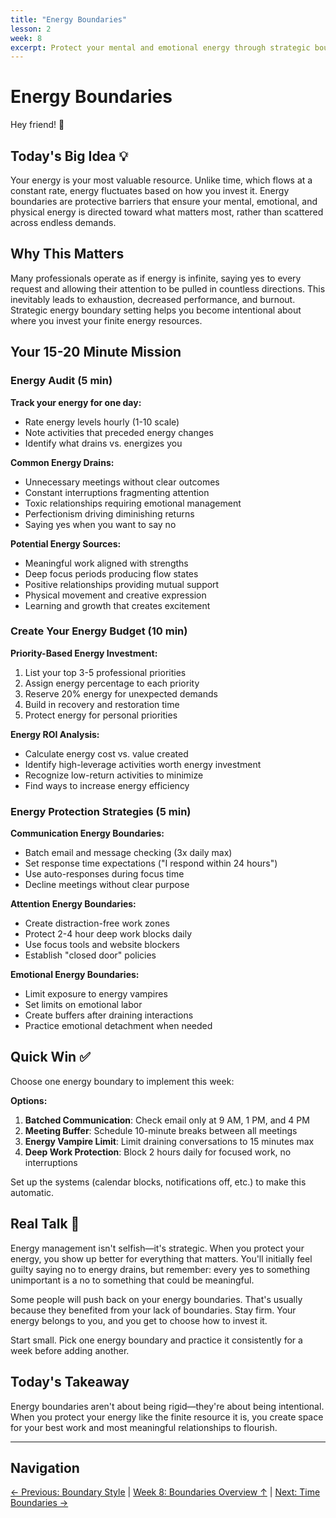 ```yaml
---
title: "Energy Boundaries"
lesson: 2
week: 8
excerpt: Protect your mental and emotional energy through strategic boundary setting.
---
```


# Energy Boundaries

Hey friend! 👋

## Today's Big Idea 💡

Your energy is your most valuable resource. Unlike time, which flows at a constant rate, energy fluctuates based on how you invest it. Energy boundaries are protective barriers that ensure your mental, emotional, and physical energy is directed toward what matters most, rather than scattered across endless demands.

## Why This Matters

Many professionals operate as if energy is infinite, saying yes to every request and allowing their attention to be pulled in countless directions. This inevitably leads to exhaustion, decreased performance, and burnout. Strategic energy boundary setting helps you become intentional about where you invest your finite energy resources.

## Your 15-20 Minute Mission

### Energy Audit (5 min)

**Track your energy for one day:**
- Rate energy levels hourly (1-10 scale)
- Note activities that preceded energy changes
- Identify what drains vs. energizes you

**Common Energy Drains:**
- Unnecessary meetings without clear outcomes
- Constant interruptions fragmenting attention
- Toxic relationships requiring emotional management
- Perfectionism driving diminishing returns
- Saying yes when you want to say no

**Potential Energy Sources:**
- Meaningful work aligned with strengths
- Deep focus periods producing flow states
- Positive relationships providing mutual support
- Physical movement and creative expression
- Learning and growth that creates excitement

### Create Your Energy Budget (10 min)

**Priority-Based Energy Investment:**
1. List your top 3-5 professional priorities
2. Assign energy percentage to each priority
3. Reserve 20% energy for unexpected demands
4. Build in recovery and restoration time
5. Protect energy for personal priorities

**Energy ROI Analysis:**
- Calculate energy cost vs. value created
- Identify high-leverage activities worth energy investment
- Recognize low-return activities to minimize
- Find ways to increase energy efficiency

### Energy Protection Strategies (5 min)

**Communication Energy Boundaries:**
- Batch email and message checking (3x daily max)
- Set response time expectations ("I respond within 24 hours")
- Use auto-responses during focus time
- Decline meetings without clear purpose

**Attention Energy Boundaries:**
- Create distraction-free work zones
- Protect 2-4 hour deep work blocks daily
- Use focus tools and website blockers
- Establish "closed door" policies

**Emotional Energy Boundaries:**
- Limit exposure to energy vampires
- Set limits on emotional labor
- Create buffers after draining interactions
- Practice emotional detachment when needed

## Quick Win ✅

Choose one energy boundary to implement this week:

**Options:**
1. **Batched Communication**: Check email only at 9 AM, 1 PM, and 4 PM
2. **Meeting Buffer**: Schedule 10-minute breaks between all meetings
3. **Energy Vampire Limit**: Limit draining conversations to 15 minutes max
4. **Deep Work Protection**: Block 2 hours daily for focused work, no interruptions

Set up the systems (calendar blocks, notifications off, etc.) to make this automatic.

## Real Talk 💬

Energy management isn't selfish—it's strategic. When you protect your energy, you show up better for everything that matters. You'll initially feel guilty saying no to energy drains, but remember: every yes to something unimportant is a no to something that could be meaningful.

Some people will push back on your energy boundaries. That's usually because they benefited from your lack of boundaries. Stay firm. Your energy belongs to you, and you get to choose how to invest it.

Start small. Pick one energy boundary and practice it consistently for a week before adding another.

## Today's Takeaway

Energy boundaries aren't about being rigid—they're about being intentional. When you protect your energy like the finite resource it is, you create space for your best work and most meaningful relationships to flourish.

---

## Navigation

[← Previous: Boundary Style](/journey/week-08/01-boundary-style/) | [Week 8: Boundaries Overview ↑](/journey/week-08/) | [Next: Time Boundaries →](/journey/week-08/03-time-boundaries/)